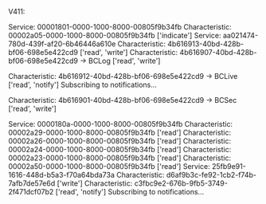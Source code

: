 V411:

Service: 00001801-0000-1000-8000-00805f9b34fb
  Characteristic: 00002a05-0000-1000-8000-00805f9b34fb
['indicate']
Service: aa021474-780d-439f-af20-6b46446a610e
  Characteristic: 4b616913-40bd-428b-bf06-698e5e422cd9
['read', 'write']
  Characteristic: 4b616907-40bd-428b-bf06-698e5e422cd9 → BCLog
['read', 'write']

  Characteristic: 4b616912-40bd-428b-bf06-698e5e422cd9 → BCLive
['read', 'notify']
    Subscribing to notifications...

  Characteristic: 4b616901-40bd-428b-bf06-698e5e422cd9 → BCSec
['read', 'write']

Service: 0000180a-0000-1000-8000-00805f9b34fb
  Characteristic: 00002a29-0000-1000-8000-00805f9b34fb
['read']
  Characteristic: 00002a26-0000-1000-8000-00805f9b34fb
['read']
  Characteristic: 00002a24-0000-1000-8000-00805f9b34fb
['read']
  Characteristic: 00002a23-0000-1000-8000-00805f9b34fb
['read']
  Characteristic: 00002a50-0000-1000-8000-00805f9b34fb
['read']
Service: 25fb9e91-1616-448d-b5a3-f70a64bda73a
  Characteristic: d6af9b3c-fe92-1cb2-f74b-7afb7de57e6d
['write']
  Characteristic: c3fbc9e2-676b-9fb5-3749-2f471dcf07b2
['read', 'notify']
    Subscribing to notifications...